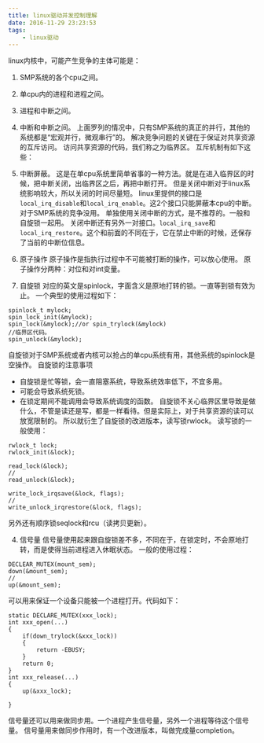 ```yaml
---
title: linux驱动并发控制理解
date: 2016-11-29 23:23:53
tags:
	- linux驱动
---
```

linux内核中，可能产生竞争的主体可能是：
1. SMP系统的各个cpu之间。
2. 单cpu内的进程和进程之间。
3. 进程和中断之间。
4. 中断和中断之间。
上面罗列的情况中，只有SMP系统的真正的并行，其他的系统都是“宏观并行，微观串行”的。
解决竞争问题的关键在于保证对共享资源的互斥访问。
访问共享资源的代码，我们称之为临界区。
互斥机制有如下这些：
1. 中断屏蔽。
这是在单cpu系统里简单省事的一种方法。就是在进入临界区的时候，把中断关闭，出临界区之后，再把中断打开。
但是关闭中断对于linux系统影响较大，所以关闭的时间尽量短。
linux里提供的接口是`local_irq_disable`和`local_irq_enable`。这2个接口只能屏蔽本cpu的中断。对于SMP系统的竞争没用。
单独使用关闭中断的方式，是不推荐的。一般和自旋锁一起用。
关闭中断还有另外一对接口。`local_irq_save`和`local_irq_restore`。这个和前面的不同在于，它在禁止中断的时候，还保存了当前的中断位信息。

2. 原子操作
原子操作是指执行过程中不可能被打断的操作，可以放心使用。
原子操作分两种：对位和对int变量。

3. 自旋锁
对应的英文是spinlock，字面含义是原地打转的锁。一直等到锁有效为止。
一个典型的使用过程如下：
```
spinlock_t mylock;
spin_lock_init(&mylock);
spin_lock(&mylock);//or spin_trylock(&mylock)
//临界区代码。
spin_unlock(&mylock);
```
自旋锁对于SMP系统或者内核可以抢占的单cpu系统有用，其他系统的spinlock是空操作。
自旋锁的注意事项
* 自旋锁是忙等锁，会一直阻塞系统，导致系统效率低下，不宜多用。
* 可能会导致系统死锁。
* 在锁定期间不能调用会导致系统调度的函数。
自旋锁不关心临界区里导致是做什么，不管是读还是写，都是一样看待。但是实际上，对于共享资源的读可以放宽限制的。
所以就衍生了自旋锁的改进版本，读写锁rwlock。
读写锁的一般使用：
```
rwlock_t lock;
rwlock_init(&lock);

read_lock(&lock);
//
read_unlock(&lock);

write_lock_irqsave(&lock, flags);
//
write_unlock_irqrestore(&lock, flags);
```
另外还有顺序锁seqlock和rcu（读拷贝更新）。

4. 信号量
信号量使用起来跟自旋锁差不多，不同在于，在锁定时，不会原地打转，而是使得当前进程进入休眠状态。
一般的使用过程：
```
DECLEAR_MUTEX(mount_sem);
down(&mount_sem);
//
up(&mount_sem);
```
可以用来保证一个设备只能被一个进程打开。代码如下：
```
static DECLARE_MUTEX(xxx_lock);
int xxx_open(...)
{
	if(down_trylock(&xxx_lock))
	{
		return -EBUSY;
	}
	return 0;
}
int xxx_release(...)
{
	up(&xxx_lock);
	
}
```
信号量还可以用来做同步用。一个进程产生信号量，另外一个进程等待这个信号量。
信号量用来做同步作用时，有一个改进版本，叫做完成量completion。
```

```
